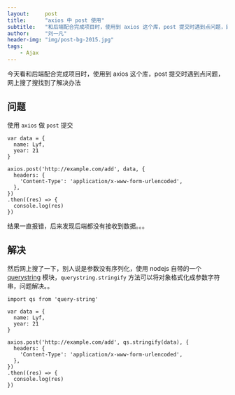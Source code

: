 ```yaml
---
layout:     post
title:      "axios 中 post 使用"
subtitle:   "和后端配合完成项目时，使用到 axios 这个库，post 提交时遇到点问题，网上搜了搜找到了解决办法"
author:     "刘一凡"
header-img: "img/post-bg-2015.jpg"
tags:
    - Ajax
---
```


今天看和后端配合完成项目时，使用到 axios 这个库，post 提交时遇到点问题，网上搜了搜找到了解决办法

## 问题

使用 `axios` 做 `post` 提交

```
var data = {
  name: Lyf,
  year: 21
}

axios.post('http://example.com/add', data, {
  headers: {
    'Content-Type': 'application/x-www-form-urlencoded',
  },
})
.then((res) => {
  console.log(res)
})

```

结果一直报错，后来发现后端都没有接收到数据。。。

## 解决

然后网上搜了一下，别人说是参数没有序列化，使用 nodejs 自带的一个 [querystring](http://yijiebuyi.com/blog/d37512fc6df0fc4d0adfc2ec5c3d46ff.html) 模块，`querystring.stringify` 方法可以将对象格式化成参数字符串，问题解决。。


```
import qs from 'query-string'

var data = {
  name: Lyf,
  year: 21
}

axios.post('http://example.com/add', qs.stringify(data), {
  headers: {
    'Content-Type': 'application/x-www-form-urlencoded',
  },
})
.then((res) => {
  console.log(res)
})

```
